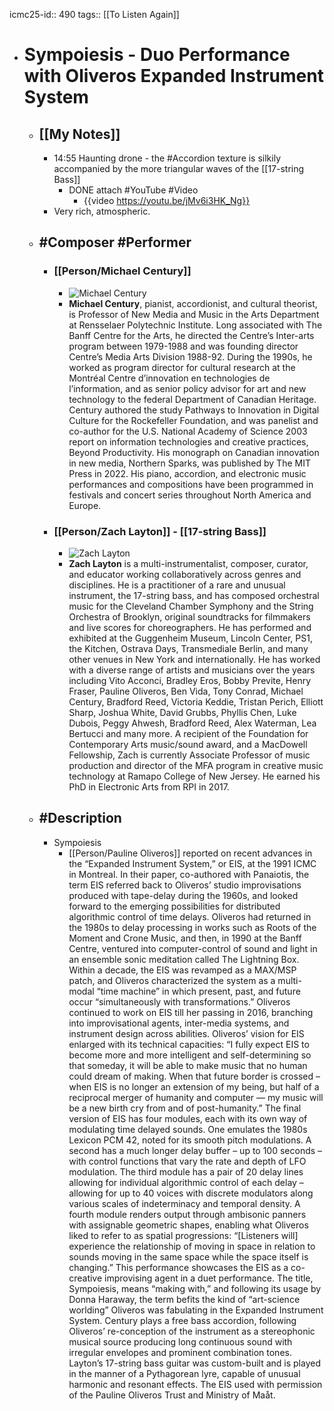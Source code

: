 icmc25-id:: 490
tags:: [[To Listen Again]]

- # Sympoiesis - Duo Performance with Oliveros Expanded Instrument System
	- ## [[My Notes]]
		- 14:55 Haunting drone - the #Accordion texture is silkily accompanied by the more triangular waves of the [[17-string Bass]]
			- DONE attach #YouTube #Video
				- {{video https://youtu.be/jMv6i3HK_Ng}}
		- Very rich, atmospheric.
	- ## #Composer #Performer
		- ### [[Person/Michael Century]]
			- ![Michael Century](https://icmc2025.sites.northeastern.edu/files/2025/06/490-Michael-Century-221x300.jpg)
			- **Michael Century**, pianist, accordionist, and cultural theorist, is Professor of New Media and Music in the Arts Department at Rensselaer Polytechnic Institute. Long associated with The Banff Centre for the Arts, he directed the Centre’s Inter-arts program between 1979-1988 and was founding director Centre’s Media Arts Division 1988-92. During the 1990s, he worked as program director for cultural research at the Montréal Centre d’innovation en technologies de l’information, and as senior policy advisor for art and new technology to the federal Department of Canadian Heritage. Century authored the study Pathways to Innovation in Digital Culture for the Rockefeller Foundation, and was panelist and co-author for the U.S. National Academy of Science 2003 report on information technologies and creative practices, Beyond Productivity. His monograph on Canadian innovation in new media, Northern Sparks, was published by The MIT Press in 2022. His piano, accordion, and electronic music performances and compositions have been programmed in festivals and concert series throughout North America and Europe.
		- ### [[Person/Zach Layton]] - [[17-string Bass]]
			- ![Zach Layton](https://icmc2025.sites.northeastern.edu/files/2025/06/490-Zach-Layton-221x300.jpg)
			- **Zach Layton** is a multi-instrumentalist, composer, curator, and educator working collaboratively across genres and disciplines. He is a practitioner of a rare and unusual instrument, the 17-string bass, and has composed orchestral music for the Cleveland Chamber Symphony and the String Orchestra of Brooklyn, original soundtracks for filmmakers and live scores for choreographers. He has performed and exhibited at the Guggenheim Museum, Lincoln Center, PS1, the Kitchen, Ostrava Days, Transmediale Berlin, and many other venues in New York and internationally. He has worked with a diverse range of artists and musicians over the years including Vito Acconci, Bradley Eros, Bobby Previte, Henry Fraser, Pauline Oliveros, Ben Vida, Tony Conrad, Michael Century, Bradford Reed, Victoria Keddie, Tristan Perich, Elliott Sharp, Joshua White, David Grubbs, Phyllis Chen, Luke Dubois, Peggy Ahwesh, Bradford Reed, Alex Waterman, Lea Bertucci and many more. A recipient of the Foundation for Contemporary Arts music/sound award, and a MacDowell Fellowship, Zach is currently Associate Professor of music production and director of the MFA program in creative music technology at Ramapo College of New Jersey. He earned his PhD in Electronic Arts from RPI in 2017.
	- ## #Description
		- Sympoiesis
			- [[Person/Pauline Oliveros]] reported on recent advances in the “Expanded Instrument System,” or EIS, at the 1991 ICMC in Montreal. In their paper, co-authored with Panaiotis, the term EIS referred back to Oliveros’ studio improvisations produced with tape-delay during the 1960s, and looked forward to the emerging possibilities for distributed algorithmic control of time delays. Oliveros had returned in the 1980s to delay processing in works such as Roots of the Moment and Crone Music, and then, in 1990 at the Banff Centre, ventured into computer-control of sound and light in an ensemble sonic meditation called The Lightning Box. Within a decade, the EIS was revamped as a MAX/MSP patch, and Oliveros characterized the system as a multi-modal “time machine” in which present, past, and future occur “simultaneously with transformations.” Oliveros continued to work on EIS till her passing in 2016, branching into improvisational agents, inter-media systems, and instrument design across abilities. Oliveros’ vision for EIS enlarged with its technical capacities: “I fully expect EIS to become more and more intelligent and self-determining so that someday, it will be able to make music that no human could dream of making. When that future border is crossed – when EIS is no longer an extension of my being, but half of a reciprocal merger of humanity and computer — my music will be a new birth cry from and of post-humanity.” The final version of EIS has four modules, each with its own way of modulating time delayed sounds. One emulates the 1980s Lexicon PCM 42, noted for its smooth pitch modulations. A second has a much longer delay buffer – up to 100 seconds – with control functions that vary the rate and depth of LFO modulation. The third module has a pair of 20 delay lines allowing for individual algorithmic control of each delay – allowing for up to 40 voices with discrete modulators along various scales of indeterminacy and temporal density. A fourth module renders output through ambisonic panners with assignable geometric shapes, enabling what Oliveros liked to refer to as spatial progressions: “[Listeners will] experience the relationship of moving in space in relation to sounds moving in the same space while the space itself is changing.” This performance showcases the EIS as a co-creative improvising agent in a duet performance. The title, Sympoiesis, means “making with,” and following its usage by Donna Haraway, the term befits the kind of “art-science worlding” Oliveros was fabulating in the Expanded Instrument System. Century plays a free bass accordion, following Oliveros’ re-conception of the instrument as a stereophonic musical source producing long continuous sound with irregular envelopes and prominent combination tones. Layton’s 17-string bass guitar was custom-built and is played in the manner of a Pythagorean lyre, capable of unusual harmonic and resonant effects. The EIS used with permission of the Pauline Oliveros Trust and Ministry of Maåt.